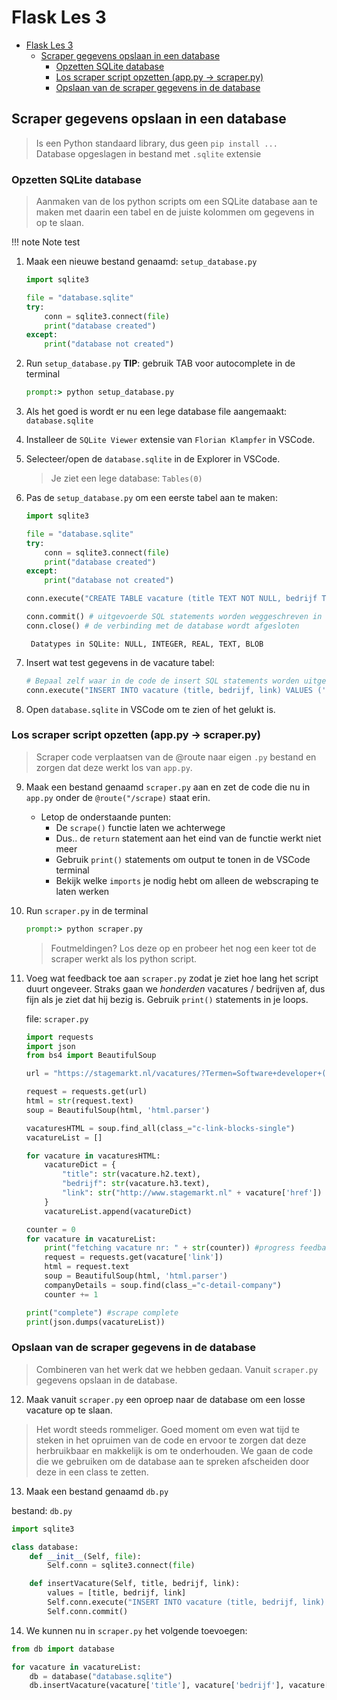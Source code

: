 # Flask Les 3

- [Flask Les 3](#flask-les-3)
  - [Scraper gegevens opslaan in een database](#scraper-gegevens-opslaan-in-een-database)
    - [Opzetten SQLite database](#opzetten-sqlite-database)
    - [Los scraper script opzetten (app.py -> scraper.py)](#los-scraper-script-opzetten-apppy---scraperpy)
    - [Opslaan van de scraper gegevens in de database](#opslaan-van-de-scraper-gegevens-in-de-database)

## Scraper gegevens opslaan in een database

> Is een Python standaard library, dus geen `pip install ... `  
> Database opgeslagen in bestand met `.sqlite` extensie

### Opzetten SQLite database
> Aanmaken van de los python scripts om een SQLite database aan te maken met daarin een tabel en de juiste kolommen om gegevens in op te slaan.

!!! note Note
    test



1. Maak een nieuwe bestand genaamd: `setup_database.py`

    ```python
    import sqlite3

    file = "database.sqlite"
    try:
        conn = sqlite3.connect(file)
        print("database created")
    except:
        print("database not created")
    ```

2. Run `setup_database.py` **TIP**: gebruik TAB voor autocomplete in de terminal
    ```cmd
    prompt:> python setup_database.py
    ```
3. Als het goed is wordt er nu een lege database file aangemaakt: `database.sqlite`
   
4. Installeer de `SQLite Viewer` extensie van `Florian Klampfer` in VSCode. 

5. Selecteer/open de `database.sqlite` in de Explorer in VSCode.
   > Je ziet een lege database: `Tables(0)`

6. Pas de `setup_database.py` om een eerste tabel aan te maken:
   
    ```python
    import sqlite3

    file = "database.sqlite"
    try:
        conn = sqlite3.connect(file)
        print("database created")
    except:
        print("database not created")
    
    conn.execute("CREATE TABLE vacature (title TEXT NOT NULL, bedrijf TEXT NULL, link TEXT NOT NULL);")
    
    conn.commit() # uitgevoerde SQL statements worden weggeschreven in de database
    conn.close() # de verbinding met de database wordt afgesloten
    ```
        Datatypes in SQLite: NULL, INTEGER, REAL, TEXT, BLOB

7. Insert wat test gegevens in de vacature tabel:
    ```python
    # Bepaal zelf waar in de code de insert SQL statements worden uitgevoerd
    conn.execute("INSERT INTO vacature (title, bedrijf, link) VALUES ('testtitle', 'testbedrijf', 'http://testlink.com')")

    ```

8. Open `database.sqlite` in VSCode om te zien of het gelukt is.

### Los scraper script opzetten (app.py -> scraper.py)
> Scraper code verplaatsen van de @route naar eigen `.py` bestand en zorgen dat deze werkt los van `app.py`. 

9. Maak een bestand genaamd `scraper.py` aan en zet de code die nu in `app.py` onder de `@route("/scrape)` staat erin. 
    
    * Letop de onderstaande punten:
      * De `scrape()` functie laten we achterwege
      * Dus.. de `return` statement aan het eind van de functie werkt niet meer
      * Gebruik `print()` statements om output te tonen in de VSCode terminal
      * Bekijk welke `imports` je nodig hebt om alleen de webscraping te laten werken

10. Run `scraper.py` in de terminal
    ```cmd
    prompt:> python scraper.py
    ```
    > Foutmeldingen? Los deze op en probeer het nog een keer tot de scraper werkt als los python script.

11. Voeg wat feedback toe aan `scraper.py` zodat je ziet hoe lang het script duurt ongeveer. Straks gaan we _honderden_ vacatures / bedrijven af, dus fijn als je ziet dat hij bezig is. Gebruik `print()` statements in je loops.

    file: `scraper.py`
    ```python
    import requests
    import json
    from bs4 import BeautifulSoup

    url = "https://stagemarkt.nl/vacatures/?Termen=Software+developer+(25604)&PlaatsPostcode=amsterdam&Straal=0&Land=e883076c-11d5-11d4-90d3-009027dcddb5&ZoekenIn=A&Page=1&Longitude=&Latitude=&Regio=&Plaats=&Niveau=&SBI=&Kwalificatie=&Sector=&RandomSeed=743&Leerweg=&Internationaal=&Beschikbaarheid=&AlleWerkprocessenUitvoerbaar=&LeerplaatsGewijzigd=&Sortering=0&Bron=STA&Focus=&LeerplaatsKenmerk=&OrganisatieKenmerk="

    request = requests.get(url)
    html = str(request.text)
    soup = BeautifulSoup(html, 'html.parser')

    vacaturesHTML = soup.find_all(class_="c-link-blocks-single")
    vacatureList = []

    for vacature in vacaturesHTML:
        vacatureDict = {
            "title": str(vacature.h2.text),
            "bedrijf": str(vacature.h3.text),
            "link": str("http://www.stagemarkt.nl" + vacature['href'])
        }
        vacatureList.append(vacatureDict)

    counter = 0
    for vacature in vacatureList:
        print("fetching vacature nr: " + str(counter)) #progress feedback
        request = requests.get(vacature['link'])
        html = request.text
        soup = BeautifulSoup(html, 'html.parser')
        companyDetails = soup.find(class_="c-detail-company")
        counter += 1

    print("complete") #scrape complete
    print(json.dumps(vacatureList))
    ```

### Opslaan van de scraper gegevens in de database
> Combineren van het werk dat we hebben gedaan. Vanuit `scraper.py` gegevens opslaan in de database.

12. Maak vanuit `scraper.py` een oproep naar de database om een losse vacature op te slaan.

> Het wordt steeds rommeliger. Goed moment om even wat tijd te steken in het opruimen van de code en ervoor te zorgen dat deze herbruikbaar en makkelijk is om te onderhouden. We gaan de code die we gebruiken om de database aan te spreken afscheiden door deze in een class te zetten.

13. Maak een bestand genaamd `db.py` 

bestand: `db.py` 
```python
import sqlite3

class database:    
    def __init__(Self, file):
        Self.conn = sqlite3.connect(file)

    def insertVacature(Self, title, bedrijf, link):
        values = [title, bedrijf, link] 
        Self.conn.execute("INSERT INTO vacature (title, bedrijf, link) VALUES (?, ?, ?)", values)
        Self.conn.commit()
```

14. We kunnen nu in `scraper.py` het volgende toevoegen:

```python
from db import database

for vacature in vacatureList:
    db = database("database.sqlite")
    db.insertVacature(vacature['title'], vacature['bedrijf'], vacature['link'])
```
